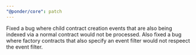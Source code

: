 ```yaml
---
"@ponder/core": patch
---
```


Fixed a bug where child contract creation events that are also being indexed via a normal contract would not be processed. Also fixed a bug where factory contracts that also specify an event filter would not respeect the event filter.
